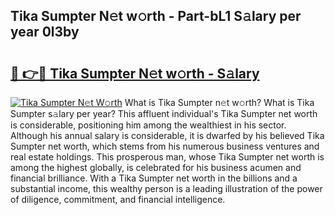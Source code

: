 ## Tika Sumpter N𝚎t w𝚘rth - Part-bL1 S𝚊lary per year 0l3by

# <h2><a href="http://gc0akc.nevu.top/?p=Tika+Sumpter">🔗 👉🔴 Tika Sumpter N𝚎t w𝚘rth - S𝚊lary</a></h2>

[![Tika Sumpter N𝚎t W𝚘rth](https://i.imgur.com/Oavwk0R.jpeg)](http://gc0akc.nevu.top/?p=Tika+Sumpter)
What is Tika Sumpter n𝚎t w𝚘rth? What is Tika Sumpter s𝚊lary per year?
This affluent individual's Tika Sumpter net worth is considerable, positioning him among the wealthiest in his sector. Although his annual salary is considerable, it is dwarfed by his believed Tika Sumpter net worth, which stems from his numerous business ventures and real estate holdings. This prosperous man, whose Tika Sumpter net worth is among the highest globally, is celebrated for his business acumen and financial brilliance. With a Tika Sumpter net worth in the billions and a substantial income, this wealthy person is a leading illustration of the power of diligence, commitment, and financial intelligence.
